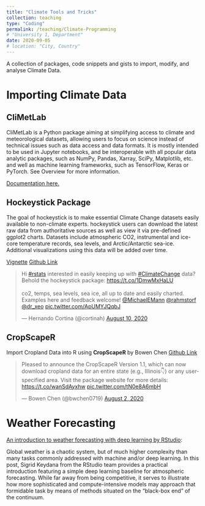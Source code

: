 ```yaml
---
title: "Climate Tools and Tricks"
collection: teaching
type: "Coding"
permalink: /teaching/Climate-Programming
# "University 1, Department"
date: 2020-09-05
# location: "City, Country"
---
```


A collection of packages, code snippets and gists to import, modify, and analyse Climate Data.

# Importing Climate Data

## CliMetLab

CliMetLab is a Python package aiming at simplifying access to climate and meteorological datasets, allowing users to focus on science instead of technical issues such as data access and data formats. It is mostly intended to be used in Jupyter notebooks, and be interoperable with all popular data analytic packages, such as NumPy, Pandas, Xarray, SciPy, Matplotlib, etc. and well as machine learning frameworks, such as TensorFlow, Keras or PyTorch. See Overview for more information.

[Documentation here.](https://climetlab.readthedocs.io/en/latest/index.html)

## Hockeystick Package

The goal of hockeystick is to make essential Climate Change datasets easily available to non-climate experts. hockeystick users can download the latest raw data from authoritative sources as well as view it via pre-defined ggplot2 charts. Datasets include atmospheric CO2, instrumental and ice-core temperature records, sea levels, and Arctic/Antarctic sea-ice. Additional visualizations using this data will be added over time.

[Vignette](https://cortinah.github.io/hockeystick/index.html)
[Github Link](https://github.com/cortinah/hockeystick)

<blockquote class="twitter-tweet"><p lang="en" dir="ltr">Hi <a href="https://twitter.com/hashtag/rstats?src=hash&amp;ref_src=twsrc%5Etfw">#rstats</a> interested in easily keeping up with <a href="https://twitter.com/hashtag/ClimateChange?src=hash&amp;ref_src=twsrc%5Etfw">#ClimateChange</a> data? Behold the hockeystick package: <a href="https://t.co/1DmwMxHaLU">https://t.co/1DmwMxHaLU</a><br><br>co2, temps, sea levels, sea ice, all up to date and easily charted. Examples here and feedback welcome! <a href="https://twitter.com/MichaelEMann?ref_src=twsrc%5Etfw">@MichaelEMann</a> <a href="https://twitter.com/rahmstorf?ref_src=twsrc%5Etfw">@rahmstorf</a> <a href="https://twitter.com/dr_xeo?ref_src=twsrc%5Etfw">@dr_xeo</a> <a href="https://t.co/ApUMYJQqbJ">pic.twitter.com/ApUMYJQqbJ</a></p>&mdash; Hernando Cortina (@cortinah) <a href="https://twitter.com/cortinah/status/1292971278803128320?ref_src=twsrc%5Etfw">August 10, 2020</a></blockquote> <script async src="https://platform.twitter.com/widgets.js" charset="utf-8"></script>

## CropScapeR
Import Cropland Data into R using **CropScapeR** by Bowen Chen
[Github Link](https://github.com/cbw1243/CropScapeR)

<blockquote class="twitter-tweet"><p lang="en" dir="ltr">Pleased to announce the CropScapeR Version 1.1, which can now download cropland data for an entire state (e.g., Illinois👇) or any user-specified area. Visit the package website for more details: <a href="https://t.co/wanSdAyxhw">https://t.co/wanSdAyxhw</a> <a href="https://t.co/tN0e8A6mbH">pic.twitter.com/tN0e8A6mbH</a></p>&mdash; Bowen Chen (@bwchen0719) <a href="https://twitter.com/bwchen0719/status/1289772962879434754?ref_src=twsrc%5Etfw">August 2, 2020</a></blockquote> <script async src="https://platform.twitter.com/widgets.js" charset="utf-8"></script>

# Weather Forecasting

[An introduction to weather forecasting with deep learning by RStudio](https://blogs.rstudio.com/ai/posts/2020-09-01-weather-prediction/):

Global weather is a chaotic system, but of much higher complexity than many tasks commonly addressed with machine and/or deep learning. In this post, Sigrid Keydana from the RStudio team provides a practical introduction featuring a simple deep learning baseline for atmospheric forecasting. While far away from being competitive, it serves to illustrate how more sophisticated and compute-intensive models may approach that formidable task by means of methods situated on the “black-box end” of the continuum.